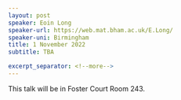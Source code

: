 ```yaml
---
layout: post
speaker: Eoin Long
speaker-url: https://web.mat.bham.ac.uk/E.Long/
speaker-uni: Birmingham
title: 1 November 2022
subtitle: TBA

excerpt_separator: <!--more-->
---
```

This talk will be in Foster Court Room 243.
<!--more-->
